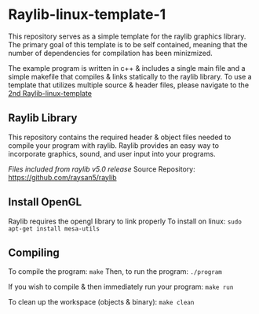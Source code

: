 # Raylib-linux-template-1

This repository serves as a simple template for the raylib graphics library.
The primary goal of this template is to be self contained, meaning that the
number of dependencies for compilation has been minizmized.

The example program is written in c++ & includes a single main file and a simple makefile that
compiles & links statically to the raylib library.
To use a template that utilizes multiple source & header files, please navigate to the 
[2nd Raylib-linux-template](https://github.com/DevHawksUTM/Raylib-linux-template-2)

## Raylib Library

This repository contains the required header & object files needed
to compile your program with raylib. Raylib provides an easy way to 
incorporate graphics, sound, and user input into your programs.

*Files included from raylib v5.0 release*
Source Repository: https://github.com/raysan5/raylib

## Install OpenGL

Raylib requires the opengl library to link properly
To install on linux: `sudo apt-get install mesa-utils`

## Compiling

To compile the program: `make`
Then, to run the program: `./program`

If you wish to compile & then immediately run your program: `make run`

To clean up the workspace (objects & binary): `make clean`